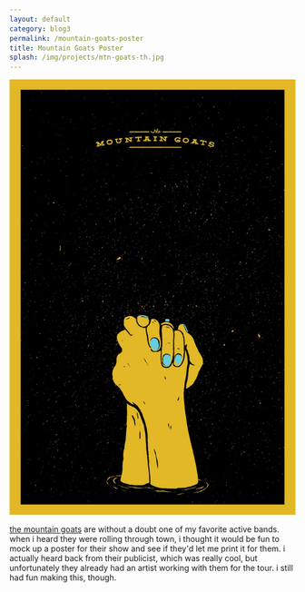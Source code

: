 ```yaml
---
layout: default
category: blog3
permalink: /mountain-goats-poster
title: Mountain Goats Poster
splash: /img/projects/mtn-goats-th.jpg
---
```


![mountain goats](../img/projects/mtn-goats.jpg)

[the mountain goats](http://www.youtube.com/watch?v=wRP6egIEABk) are without a doubt one of my favorite active bands. when i heard they were rolling through town, i thought it would be fun to mock up a poster for their show and see if they'd let me print it for them. i actually heard back from their publicist, which was really cool, but unfortunately they already had an artist working with them for the tour. i still had fun making this, though.
